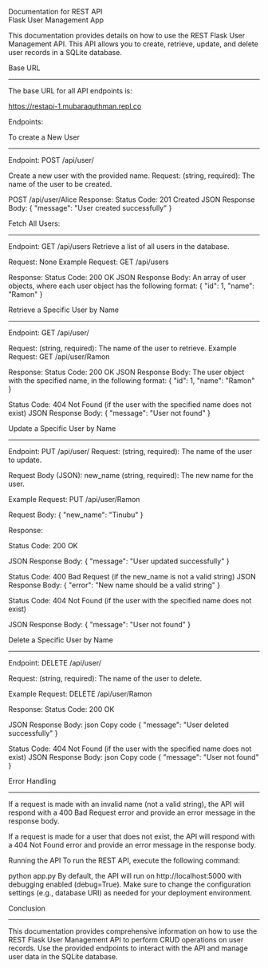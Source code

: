 
Documentation for REST API  
Flask User Management App

This documentation provides details on how to use the REST Flask User Management API. This API allows you to create, retrieve, update, and delete user records in a SQLite database.

Base URL
________
The base URL for all API endpoints is:

https://restapi-1.mubaraquthman.repl.co

Endpoints:

To create a New User
_______________________
Endpoint: POST /api/user/<name>

Create a new user with the provided name.
Request:
<name> (string, required): The name of the user to be created.

POST /api/user/Alice
Response:
Status Code: 201 Created
JSON Response Body:
{
    "message": "User created successfully"
}


Fetch All Users:
_______________________
Endpoint: GET /api/users
Retrieve a list of all users in the database.

Request: None
Example Request:
GET /api/users

Response:
Status Code: 200 OK
JSON Response Body: An array of user objects, where each user object has the following format:
{
    "id": 1,
    "name": "Ramon"
}

Retrieve a Specific User by Name
________________________________
Endpoint: GET /api/user/<name>

Request:
<name> (string, required): The name of the user to retrieve.
Example Request:
GET /api/user/Ramon

Response:
Status Code: 200 OK
JSON Response Body: The user object with the specified name, in the following format:
{
    "id": 1,
    "name": "Ramon"
}

Status Code: 404 Not Found (if the user with the specified name does not exist)
JSON Response Body:
{
    "message": "User not found"
}

Update a Specific User by Name
______________________________
Endpoint: PUT /api/user/<name>
Request:
<name> (string, required): The name of the user to update.

Request Body (JSON):
new_name (string, required): The new name for the user.

Example Request:
PUT /api/user/Ramon

Request Body:
{
    "new_name": "Tinubu"
}

Response:

Status Code: 200 OK

JSON Response Body:
{
    "message": "User updated successfully"
}

Status Code: 400 Bad Request (if the new_name is not a valid string)
JSON Response Body:
{
    "error": "New name should be a valid string"
}

Status Code: 404 Not Found (if the user with the specified name does not exist)

JSON Response Body:
{
    "message": "User not found"
}

Delete a Specific User by Name
______________________________
Endpoint: DELETE /api/user/<name>

Request:
<name> (string, required): The name of the user to delete.

Example Request:
DELETE /api/user/Ramon

Response:
Status Code: 200 OK

JSON Response Body:
json
Copy code
{
    "message": "User deleted successfully"
}

Status Code: 404 Not Found (if the user with the specified name does not exist)
JSON Response Body:
json
Copy code
{
    "message": "User not found"
}

Error Handling
_______________
If a request is made with an invalid name (not a valid string), the API will respond with a 400 Bad Request error and provide an error message in the response body.

If a request is made for a user that does not exist, the API will respond with a 404 Not Found error and provide an error message in the response body.

Running the API
To run the REST API, execute the following command:

python app.py
By default, the API will run on http://localhost:5000 with debugging enabled (debug=True). Make sure to change the configuration settings (e.g., database URI) as needed for your deployment environment.

Conclusion
___________
This documentation provides comprehensive information on how to use the REST Flask User Management API to perform CRUD operations on user records. Use the provided endpoints to interact with the API and manage user data in the SQLite database.